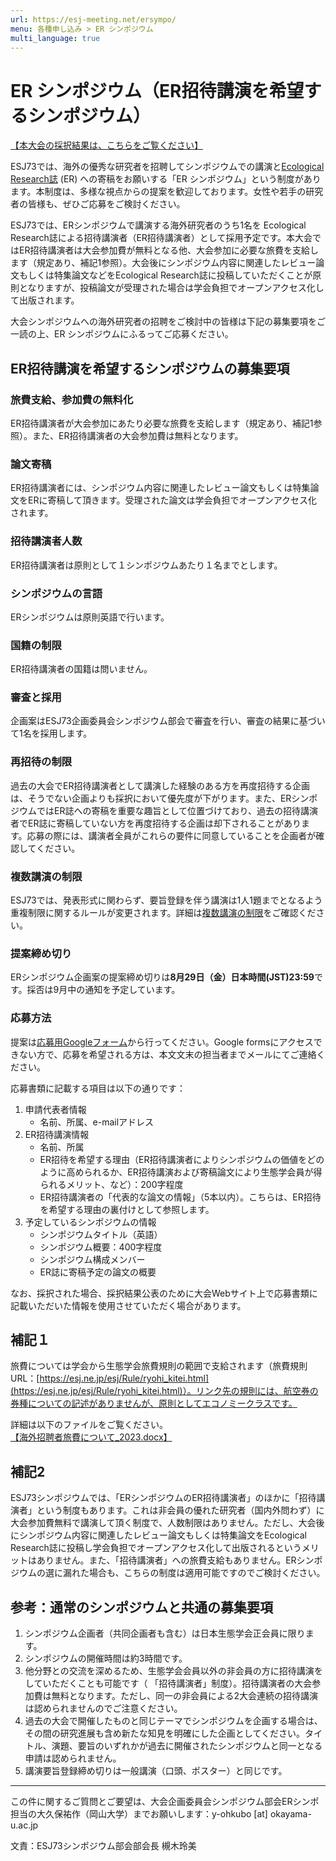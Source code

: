 ```yaml
---
url: https://esj-meeting.net/ersympo/
menu: 各種申し込み > ER シンポジウム
multi_language: true
---
```


# ER シンポジウム（ER招待講演を希望するシンポジウム）

[【本大会の採択結果は、こちらをご覧ください】](/sessions#er-シンポジウム)

ESJ73では、海外の優秀な研究者を招聘してシンポジウムでの講演と[Ecological Research誌](https://esj-journals.onlinelibrary.wiley.com/journal/14401703) \(ER\) への寄稿をお願いする「ER シンポジウム」という制度があります。本制度は、多様な視点からの提案を歓迎しております。女性や若手の研究者の皆様も、ぜひご応募をご検討ください。

ESJ73では、ERシンポジウムで講演する海外研究者のうち1名を Ecological Research誌による招待講演者（ER招待講演者）として採用予定です。本大会ではER招待講演者は大会参加費が無料となる他、大会参加に必要な旅費を支給します（規定あり、補記1参照）。大会後にシンポジウム内容に関連したレビュー論文もしくは特集論文などをEcological Research誌に投稿していただくことが原則となりますが、投稿論文が受理された場合は学会負担でオープンアクセス化して出版されます。

大会シンポジウムへの海外研究者の招聘をご検討中の皆様は下記の募集要項をご一読の上、ER シンポジウムにふるってご応募ください。

## ER招待講演を希望するシンポジウムの募集要項

### 旅費支給、参加費の無料化

ER招待講演者が大会参加にあたり必要な旅費を支給します（規定あり、補記1参照）。また、ER招待講演者の大会参加費は無料となります。

### 論文寄稿

ER招待講演者には、シンポジウム内容に関連したレビュー論文もしくは特集論文をERに寄稿して頂きます。受理された論文は学会負担でオープンアクセス化されます。

### 招待講演者人数

ER招待講演者は原則として１シンポジウムあたり１名までとします。

### シンポジウムの言語

ERシンポジウムは原則英語で行います。

### 国籍の制限

ER招待講演者の国籍は問いません。

### 審査と採用

企画案はESJ73企画委員会シンポジウム部会で審査を行い、審査の結果に基づいて1名を採用します。

### 再招待の制限

過去の大会でER招待講演者として講演した経験のある方を再度招待する企画は、そうでない企画よりも採択において優先度が下がります。また、ERシンポジウムではER誌への寄稿を重要な趣旨として位置づけており、過去の招待講演者でER誌に寄稿していない方を再度招待する企画は却下されることがあります。応募の際には、講演者全員がこれらの要件に同意していることを企画者が確認してください。

### 複数講演の制限

ESJ73では、発表形式に関わらず、要旨登録を伴う講演は1人1題までとなるよう重複制限に関するルールが変更されます。詳細は[複数講演の制限](/registinfo#複数講演の制限)をご確認ください。

### 提案締め切り

ERシンポジウム企画案の提案締め切りは**8月29日（金）日本時間(JST)23:59**です。採否は9月中の通知を予定しています。

### 応募方法

提案は[応募用Googleフォーム](https://forms.gle/zLUL9b7VZKd51uJQ6)から行ってください。Google formsにアクセスできない方で、応募を希望される方は、本文文末の担当者までメールにてご連絡ください。

応募書類に記載する項目は以下の通りです：

1. 申請代表者情報
    - 名前、所属、e-mailアドレス
2. ER招待講演情報
    - 名前、所属
    - ER招待を希望する理由（ER招待講演者によりシンポジウムの価値をどのように高められるか、ER招待講演および寄稿論文により生態学会員が得られるメリット、など）：200字程度
    - ER招待講演者の「代表的な論文の情報」（5本以内）。こちらは、ER招待を希望する理由の裏付けとして参照します。
3. 予定しているシンポジウムの情報
    - シンポジウムタイトル（英語）
    - シンポジウム概要：400字程度
    - シンポジウム構成メンバー
    - ER誌に寄稿予定の論文の概要

なお、採択された場合、採択結果公表のために大会Webサイト上で応募書類に記載いただいた情報を使用させていただく場合があります。

## 補記１

旅費については学会から生態学会旅費規則の範囲で支給されます（旅費規則URL：[https://esj.ne.jp/esj/Rule/ryohi_kitei.html](https://esj.ne.jp/esj/Rule/ryohi_kitei.html)）。リンク先の規則には、航空券の券種についての記述がありませんが、原則としてエコノミークラスです。

詳細は以下のファイルをご覧ください。  
[【海外招聘者旅費について_2023.docx】](/media/海外招聘者旅費について_2023.docx)

## 補記2

ESJ73シンポジウムでは、「ERシンポジウムのER招待講演者」のほかに「招待講演者」という制度もあります。これは非会員の優れた研究者（国内外問わず）に大会参加費無料で講演して頂く制度で、人数制限はありません。ただし、大会後にシンポジウム内容に関連したレビュー論文もしくは特集論文をEcological Research誌に投稿し学会負担でオープンアクセス化して出版されるというメリットはありません。また、「招待講演者」への旅費支給もありません。ERシンポジウムの選に漏れた場合も、こちらの制度は適用可能ですのでご検討ください。

## 参考：通常のシンポジウムと共通の募集要項

1. シンポジウム企画者（共同企画者も含む）は日本生態学会正会員に限ります。
2. シンポジウムの開催時間は約3時間です。
3. 他分野との交流を深めるため、生態学会会員以外の非会員の方に招待講演をしていただくことも可能です（ 「招待講演者」制度）。招待講演者の大会参加費は無料となります。ただし、同一の非会員による2大会連続の招待講演は認められませんのでご注意ください。
4. 過去の大会で開催したものと同じテーマでシンポジウムを企画する場合は、その間の研究進展も含め新たな知見を明確にした企画としてください。タイトル、演題、要旨のいずれかが過去に開催されたシンポジウムと同一となる申請は認められません。
5. 講演要旨登録締め切りは一般講演（口頭、ポスター）と同じです。

***

この件に関するご質問とご要望は、大会企画委員会シンポジウム部会ERシンポ担当の大久保祐作（岡山大学）までお願いします：y-ohkubo \[at\] okayama-u.ac.jp

文責：ESJ73シンポジウム部会部会長 槻木玲美
